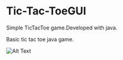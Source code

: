 # Tic-Tac-ToeGUI
Simple TicTacToe game.Developed with java.

Basic tic tac toe  java game.
 
 
 ![Alt Text](https://i.ibb.co/Yt7ZZZW/output-1-Cer-YH.gif)
